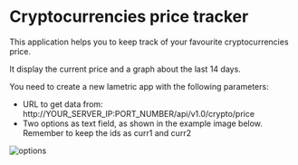 # Cryptocurrencies price tracker

This application helps you to keep track of your favourite cryptocurrencies price.

It display the current price and a graph about the last 14 days.

You need to create a new lametric app with the following parameters:

- URL to get data from: http://YOUR_SERVER_IP:PORT_NUMBER/api/v1.0/crypto/price
- Two options as text field, as shown in the example image below. Remember to keep the ids as curr1 and curr2

![options](https://imgur.com/4EvA7Z2.png)

